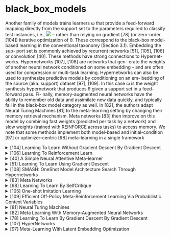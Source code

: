 # black_box_models

Another family of models trains learners ω that provide a feed-forward mapping directly from the support set to the parameters required to classify test instances, i.e., 
<img src="https://render.githubusercontent.com/render/math?math=\theta=g_{\omega}\left(\mathcal{D}^{\text {train}}\right)">
– rather than relying on gradient [78] (or zero-order [104]) iterative optimization of θ. These correspond to the black-box model-based learning in the conventional taxonomy (Section 3.1). Embedding the sup- port set is commonly achieved by recurrent networks [51], [105], [106] or convolution [40]. These methods have strong connections to Hypernet-
works. Hypernetworks [107], [108] are networks that gen- erate the weights of another neural network conditioned on some embedding – and are often used for compression or multi-task learning. Hypernetworks can also be used to synthesize predictive models by conditioning on an em- bedding of the source (aka. support) dataset [97], [109]. In this case ω is the weight synthesis hypernetwork that produces θ given a support set in a feed-forward pass. Fi- nally, memory-augmented neural networks have the ability to remember old data and assimilate new data quickly, and typically fall in the black-box model category as well. In [82], the authors adapt Neural Turing Machines [81] to the meta-learning setting by changing their memory retrieval mechanism. Meta networks [83] then improve on this model by combining fast weights (predicted per task by a network)
and slow weights (trained with REINFORCE across tasks) to access memory. We note that some methods implement both model-based and initial-condition [97] or optimizer-centric [98] meta-learning in a single framework
<!-- REFERENCE -->


<details>
<summary>[104] Learning To Learn Without Gradient Descent By Gradient Descent</summary>
<br>
<!-- (learning_to_learn_without_gradient_descent_by_gradient_descent.md) -->

# learning_to_learn_without_gradient_descent_by_gradient_descent.md

<!-- REFERENCE -->


[Learning To Learn Without Gradient Descent By Gradient Descent](../papers/learning_to_learn_without_gradient_descent_by_gradient_descent.md)

</details>



<details>
<summary>[106] Learning To Reinforcement Learn</summary>
<br>
<!-- (learning_to_reinforcement_learn.md) -->

# learning_to_reinforcement_learn.md

<!-- REFERENCE -->


[Learning To Reinforcement Learn](../papers/learning_to_reinforcement_learn.md)

</details>



<details>
<summary>[40] A Simple Neural Attentive Meta-learner</summary>
<br>
<!-- (a_simple_neural_attentive_meta_learner.md) -->

# a_simple_neural_attentive_meta_learner.md

<!-- REFERENCE -->


[A Simple Neural Attentive Meta-learner](../papers/a_simple_neural_attentive_meta_learner.md)

</details>



<details>
<summary>[51] Learning To Learn Using Gradient Descent</summary>
<br>
<!-- (learning_to_learn_using_gradient_descent.md) -->

# learning_to_learn_using_gradient_descent.md

<!-- REFERENCE -->


[Learning To Learn Using Gradient Descent](../papers/learning_to_learn_using_gradient_descent.md)

</details>



<details>
<summary>[108] SMASH: OneShot Model Architecture Search Through Hypernetworks</summary>
<br>
<!-- (smash_oneshot_model_architecture_search_through_hypernetworks.md) -->

# smash_oneshot_model_architecture_search_through_hypernetworks.md

<!-- REFERENCE -->


[SMASH: OneShot Model Architecture Search Through Hypernetworks](../papers/smash_oneshot_model_architecture_search_through_hypernetworks.md)

</details>



<details>
<summary>[83] Meta Networks</summary>
<br>
<!-- (meta_networks.md) -->

# meta_networks.md

<!-- REFERENCE -->


[Meta Networks](../papers/meta_networks.md)

</details>



<details>
<summary>[98] Learning To Learn By SelfCritique</summary>
<br>
<!-- (learning_to_learn_by_selfcritique.md) -->

# learning_to_learn_by_selfcritique.md

<!-- REFERENCE -->


[Learning To Learn By SelfCritique](../papers/learning_to_learn_by_selfcritique.md)

</details>



<details>
<summary>[105] One-shot Imitation Learning</summary>
<br>
<!-- (one_shot_imitation_learning.md) -->

# one_shot_imitation_learning.md

<!-- REFERENCE -->


[One-shot Imitation Learning](../papers/one_shot_imitation_learning.md)

</details>



<details>
<summary>[109] Efficient Off-Policy Meta-Reinforcement Learning Via Probabilistic Context Variables</summary>
<br>
<!-- (efficient_off_policy_meta_reinforcement_learning_via_probabilistic_context_variables.md) -->

# efficient_off_policy_meta_reinforcement_learning_via_probabilistic_context_variables.md

<!-- REFERENCE -->


[Efficient Off-Policy Meta-Reinforcement Learning Via Probabilistic Context Variables](../papers/efficient_off_policy_meta_reinforcement_learning_via_probabilistic_context_variables.md)

</details>



<details>
<summary>[81] Neural Turing Machines</summary>
<br>
<!-- (neural_turing_machines.md) -->

# neural_turing_machines.md

<!-- REFERENCE -->


[Neural Turing Machines](../papers/neural_turing_machines.md)

</details>



<details>
<summary>[82] Meta Learning With Memory-Augmented Neural Networks</summary>
<br>
<!-- (meta_learning_with_memory_augmented_neural_networks.md) -->

# meta_learning_with_memory_augmented_neural_networks.md

<!-- REFERENCE -->


[Meta Learning With Memory-Augmented Neural Networks](../papers/meta_learning_with_memory_augmented_neural_networks.md)

</details>



<details>
<summary>[78] Learning To Learn By Gradient Descent By Gradient Descent</summary>
<br>
<!-- (learning_to_learn_by_gradient_descent_by_gradient_descent.md) -->

# learning_to_learn_by_gradient_descent_by_gradient_descent.md

<!-- REFERENCE -->


[Learning To Learn By Gradient Descent By Gradient Descent](../papers/learning_to_learn_by_gradient_descent_by_gradient_descent.md)

</details>



<details>
<summary>[107] HyperNetworks</summary>
<br>
<!-- (hypernetworks.md) -->

# hypernetworks.md

<!-- REFERENCE -->


[HyperNetworks](../papers/hypernetworks.md)

</details>



<details>
<summary>[97] Meta-Learning With Latent Embedding Optimization</summary>
<br>
<!-- (meta_learning_with_latent_embedding_optimization.md) -->

# meta_learning_with_latent_embedding_optimization.md

<!-- REFERENCE -->


[Meta-Learning With Latent Embedding Optimization](../papers/meta_learning_with_latent_embedding_optimization.md)

</details>

